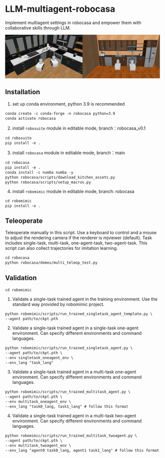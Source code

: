# LLM-multiagent-robocasa
Implement multiagent settings in robocasa and empower them with collaborative skills through LLM.

<img src="photo/corner.jpg" width="50%"><img src="photo/wall.jpg" width="50%">

## Installation
1. set up conda environment, python 3.9 is recommended
```
conda create -c conda-forge -n robocasa python=3.9
conda activate robocasa
```   
2. install ```robosuite``` module in editable mode, branch：robocasa_v0.1
```
cd robosuite
pip install -e .
```
3. install ```robocasa``` module in editable mode, branch：main
```
cd robocasa
pip install -e .
conda install -c numba numba -y
python robocasa/scripts/download_kitchen_assets.py
python robocasa/scripts/setup_macros.py
```
4. install ```robomimic``` module in editable mode, branch: robocasa
```
cd robomimic
pip install -e .
```

## Teleoperate
Teleoperate manually in this script. 
Use a keyboard to control and a mouse to adjust the rendering camera if the renderer is mjviewer (default).
Task includes single-task, multi-task, one-agent-task, two-agent-task. 
This script can also collect trajectories for imitation learning.
```
cd robocasa
python robocasa/demos/multi_teleop_test.py 
```

## Validation
`cd robomimic`

1. Validate a single-task trained agent in the training environment. Use the standard way provided by robomimic project. 
```
python robomimic/scripts/run_trained_singletask_agent_template.py \
--agent path/to/ckpt.pth
```

2. Validate a single-task trained agent in a single-task one-agent environment. Can specify different environments and command languages.
```
python robomimic/scripts/run_trained_singletask_agent.py \
--agent path/to/ckpt.pth \
--env singletask_oneagent_env \
--env_lang "task_lang"
```

3. Validate a single-task trained agent in a multi-task one-agent environment. Can specify different environments and command languages.
```
python robomimic/scripts/run_trained_multitask_agent.py \
--agent path/to/ckpt.pth \
--env multitask_oneagent_env \
--env_lang "task0_lang, task1_lang" # follow this format
```

4. Validate a single-task trained agent in a multi-task two-agent environment. Can specify different environments and command languages.
```
python robomimic/scripts/run_trained_multitask_twoagent.py \
--agent path/to/ckpt.pth \
--env multitask_twoagent_env \
--env_lang "agent0 task0_lang, agent1 task1_lang" # follow this format
```

